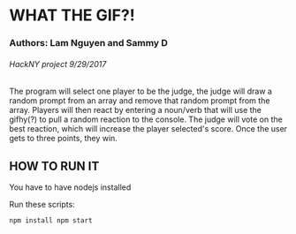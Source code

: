 # WHAT THE GIF?!
### Authors: Lam Nguyen and Sammy D
###### HackNY project 9/29/2017
The program will select one player to be the judge,
the judge will draw a random prompt from an array and
remove that random prompt from the array. Players will then
react by entering a noun/verb that will use the gifhy(?) to pull a random reaction to the console. The judge will vote on the best reaction, which will increase the player selected's score. Once the
user gets to three points, they win.


## HOW TO RUN IT

You have to have nodejs installed

Run these scripts:

`
npm install
npm start
`
